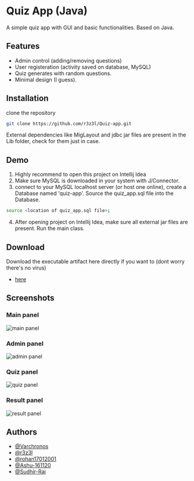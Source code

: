 
# Quiz App (Java)
A simple quiz app with GUI and basic functionalities.
Based on Java.

## Features

- Admin control (adding/removing questions)
- User registeration (activity saved on database, MySQL)
- Quiz generates with random questions. 
- Minimal design (I guess).


## Installation

clone the repository 
```bash
git clone https://github.com/r3z3l/Quiz-app.git
```
External dependencies like MigLayout and jdbc jar files are present in the Lib folder, check for them just in case.
 

## Demo
1. Highly recommend to open this project on Intellij Idea
2. Make sure MySQL is downloaded in your system with J/Connector.
3. connect to your MySQL localhost server (or host one online), create a Database named 'quiz-app'. Source the quiz_app.sql file into the Database.

 ```bash
 source <location of quiz_app.sql file>;
 ```
4. After opening project on Intellij Idea, make sure all external jar files are present. Run the main class.

## Download

Download the executable artifact here directly if you want to (dont worry there's no virus)
- [here](https://github.com/r3z3l/Quiz-app/raw/main/classes/artifacts/Executable_jar/Quiz-app.jar)



## Screenshots

### Main panel
![main panel](Screenshots/main.png)

### Admin panel
![admin panel](Screenshots/admin.png)

### Quiz panel
![quiz panel](Screenshots/quiz.png)

### Result panel
![result panel](Screenshots/result.png)

## Authors

- [@Varchronos](https://github.com/Varchronos)
- [@r3z3l](https://github.com/r3z3l)
- [@rohan17012001](https://github.com/rohan17012001)
- [@Ashu-161120](https://github.com/Ashu-161120)
- [@Sudhir-Raj](https://github.com/Sudhir-Raj)

